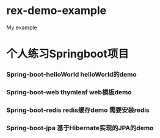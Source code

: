 # rex-demo-example
My example
# 个人练习Springboot项目
### Spring-boot-helloWorld helloWorld的demo
### Spring-boot-web thymleaf web模板demo
### Spring-boot-redis redis缓存demo 需要安装redis
### Spring-boot-jpa 基于Hibernate实现的JPA的demo
